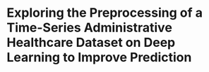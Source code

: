 
# Exploring the Preprocessing of a Time-Series Administrative Healthcare Dataset on Deep Learning to Improve Prediction
